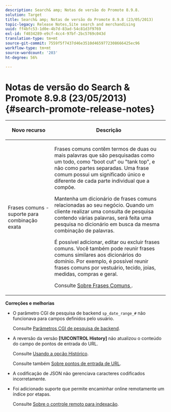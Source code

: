 ```yaml
---
description: Search& amp; Notas de versão do Promote 8.9.8.
solution: Target
title: Search& amp; Notas de versão do Promote 8.9.8 (23/05/2013)
topic-legacy: Release Notes,Site search and merchandising
uuid: ff4bfc53-1d0e-4b7d-83ad-54c81d3f9769
exl-id: f4034289-e9cf-4cc4-97bf-2bc5769c043d
translation-type: tm+mt
source-git-commit: 7559f5f7437d46e3510d4659772308666425ec96
workflow-type: tm+mt
source-wordcount: '203'
ht-degree: 56%

---
```


# Notas de versão do Search &amp; Promote 8.9.8 (23/05/2013){#search-promote-release-notes}

<table> 
 <thead> 
  <tr> 
   <th colname="col1" class="entry"> <p>Novo recurso </p> </th> 
   <th colname="col2" class="entry"> <p>Descrição </p> </th> 
  </tr> 
 </thead>
 <tbody> 
  <tr> 
   <td colname="col1"> <p> Frases comuns - suporte para combinação exata </p> </td> 
   <td colname="col2"> <p> Frases comuns contêm termos de duas ou mais palavras que são pesquisadas como um todo, como "boot cut" ou "tank top", e não como partes separadas. Uma frase comum possui um significado único e diferente de cada parte individual que a compõe. </p> <p> Mantenha um dicionário de frases comuns relacionadas ao seu negócio. Quando um cliente realizar uma consulta de pesquisa contendo várias palavras, será feita uma pesquisa no dicionário em busca da mesma combinação de palavras. </p> <p>É possível adicionar, editar ou excluir frases comuns. Você também pode reunir frases comuns similares aos dicionários do domínio. Por exemplo, é possível reunir frases comuns por vestuário, tecido, joias, medidas, compras e geral. </p> <p>Consulte <a href="../c-about-linguistics-menu/c-about-common-phrases.md#concept_4946E53586DF492EAEB1B7F757FD440F" format="dita" scope="local"> Sobre Frases Comuns </a>. </p> </td> 
  </tr> 
 </tbody> 
</table>

**Correções e melhorias**

* O parâmetro CGI de pesquisa de backend `sp_date_range_#` não funcionava para campos definidos pelo usuário.

   Consulte [Parâmetros CGI de pesquisa de backend](../c-appendices/c-cgiparameters.md#reference_582E85C3886740C98FE88CA9DF7918E8).

* A reversão da versão **[!UICONTROL History]** não atualizou o conteúdo do campo de pontos de entrada do URL.

   Consulte [Usando a opção Histórico](../t-using-the-history-option.md#task_70DD3F87A67242BBBD2CB27156F43002).

   Consulte também [Sobre pontos de entrada de URL](../c-about-settings-menu/c-about-crawling-menu.md#concept_5D857E3B5C124E85BC0B5AE77A509573).

* A codificação de JSON não gerenciava caracteres codificados incorretamente.
* Foi adicionado suporte que permite encaminhar online remotamente um índice por etapas.

   Consulte [Sobre o controle remoto para indexação](../c-about-index-menu/c-about-remote-control-for-indexing.md#concept_C79B322190E84106A434E5C6D4A4118F).

